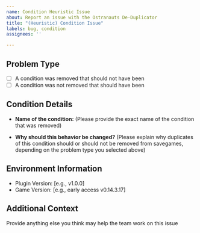 ```yaml
---
name: Condition Heuristic Issue
about: Report an issue with the Ostranauts De-Duplicator
title: "(Heuristic) Condition Issue"
labels: bug, condition
assignees: ''

---
```


## Problem Type

- [ ] A condition was removed that should not have been
- [ ] A condition was not removed that should have been

## Condition Details

- **Name of the condition:**
  (Please provide the exact name of the condition that was removed)

- **Why should this behavior be changed?**
  (Please explain why duplicates of this condition should or should not be removed from savegames, depending on the problem type you selected above)

## Environment Information

- Plugin Version: [e.g., v1.0.0]
- Game Version: [e.g., early access v0.14.3.17]

## Additional Context

Provide anything else you think may help the team work on this issue
